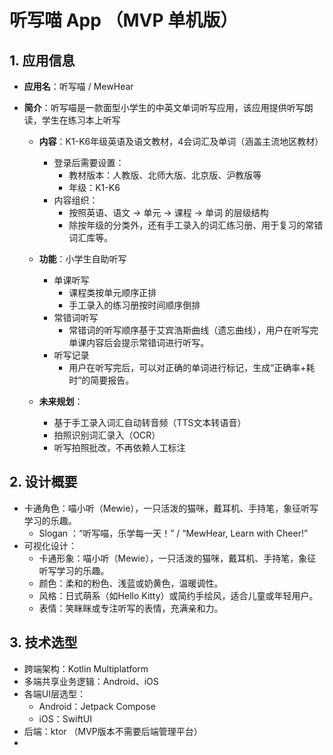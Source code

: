 # 听写喵 App （MVP 单机版）

## 1. 应用信息

- **应用名**：听写喵 / MewHear
- **简介**：听写喵是一款面型小学生的中英文单词听写应用，该应用提供听写朗读，学生在练习本上听写

  - **内容**：K1-K6年级英语及语文教材，4会词汇及单词（涵盖主流地区教材）
    - 登录后需要设置：
      - 教材版本：人教版、北师大版、北京版、沪教版等
      - 年级：K1-K6
    - 内容组织：
      - 按照英语、语文 -> 单元 -> 课程 -> 单词 的层级结构
      - 除按年级的分类外，还有手工录入的词汇练习册、用于复习的常错词汇库等。
  - **功能**：小学生自助听写
    - 单课听写
      - 课程类按单元顺序正排
      - 手工录入的练习册按时间顺序倒排
    - 常错词听写
      - 常错词的听写顺序基于艾宾浩斯曲线（遗忘曲线），用户在听写完单课内容后会提示常错词进行听写。
    - 听写记录
      - 用户在听写完后，可以对正确的单词进行标记，生成“正确率+耗时”的简要报告。

  - **未来规划**：
    - 基于手工录入词汇自动转音频（TTS文本转语音）
    - 拍照识别词汇录入（OCR）
    - 听写拍照批改，不再依赖人工标注


## 2. 设计概要

- 卡通角色：喵小听（Mewie），一只活泼的猫咪，戴耳机、手持笔，象征听写学习的乐趣。
  - Slogan ：“听写喵，乐学每一天！” / “MewHear, Learn with Cheer!”
- 可视化设计：
  - 卡通形象：喵小听（Mewie），一只活泼的猫咪，戴耳机、手持笔，象征听写学习的乐趣。
  - 颜色：柔和的粉色、浅蓝或奶黄色，温暖调性。
  - 风格：日式萌系（如Hello Kitty）或简约手绘风，适合儿童或年轻用户。
  - 表情：笑眯眯或专注听写的表情，充满亲和力。

## 3. 技术选型
- 跨端架构：Kotlin Multiplatform
- 多端共享业务逻辑：Android、iOS
- 各端UI层选型：
  - Android：Jetpack Compose
  - iOS：SwiftUI
- 后端：ktor （MVP版本不需要后端管理平台）
- 


